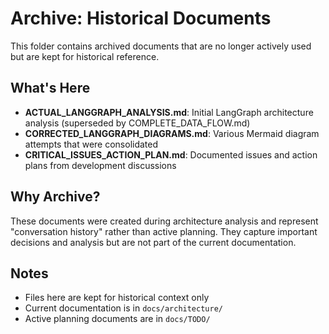 # Archive: Historical Documents

This folder contains archived documents that are no longer actively used but are kept for historical reference.

## What's Here

- **ACTUAL_LANGGRAPH_ANALYSIS.md**: Initial LangGraph architecture analysis (superseded by COMPLETE_DATA_FLOW.md)
- **CORRECTED_LANGGRAPH_DIAGRAMS.md**: Various Mermaid diagram attempts that were consolidated
- **CRITICAL_ISSUES_ACTION_PLAN.md**: Documented issues and action plans from development discussions

## Why Archive?

These documents were created during architecture analysis and represent "conversation history" rather than active planning. They capture important decisions and analysis but are not part of the current documentation.

## Notes

- Files here are kept for historical context only
- Current documentation is in `docs/architecture/`
- Active planning documents are in `docs/TODO/`

